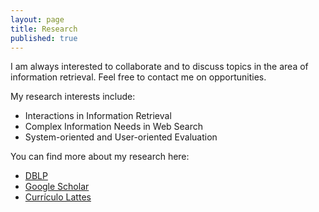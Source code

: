 ```yaml
---
layout: page
title: Research
published: true
---
```

I am always interested to collaborate and to discuss topics in the area of information retrieval. Feel free to contact me on opportunities.

My research interests include:
- Interactions in Information Retrieval
- Complex Information Needs in Web Search
- System-oriented and User-oriented Evaluation

You can find more about my research here:
- [DBLP](http://dblp.uni-trier.de/pers/hd/m/Moraes:Felipe)
- [Google Scholar](https://scholar.google.com/citations?user=EXH41o8AAAAJ&hl=en)
- [Currículo Lattes](http://buscatextual.cnpq.br/buscatextual/visualizacv.do?id=K4336621U4) 
